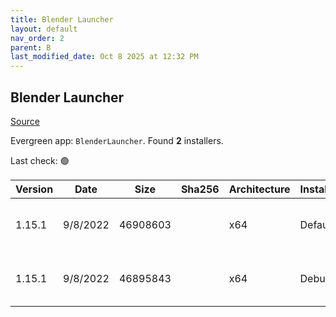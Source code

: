 ```yaml
---
title: Blender Launcher
layout: default
nav_order: 2
parent: B
last_modified_date: Oct 8 2025 at 12:32 PM
---
```


## Blender Launcher

[Source](https://dotbow.github.io/Blender-Launcher/)

Evergreen app: `BlenderLauncher`. Found **2** installers.

Last check: 🟢

| Version | Date     | Size     | Sha256 | Architecture | InstallerType | Type | URI                                                                                                                                                                                                                                        |
| ------- | -------- | -------- | ------ | ------------ | ------------- | ---- | ------------------------------------------------------------------------------------------------------------------------------------------------------------------------------------------------------------------------------------------ |
| 1.15.1  | 9/8/2022 | 46908603 |        | x64          | Default       | zip  | [https://github.com/DotBow/Blender-Launcher/releases/download/v1.15.1/Blender_Launcher_v1.15.1_Windows_x64.zip](https://github.com/DotBow/Blender-Launcher/releases/download/v1.15.1/Blender_Launcher_v1.15.1_Windows_x64.zip)             |
| 1.15.1  | 9/8/2022 | 46895843 |        | x64          | Debug         | zip  | [https://github.com/DotBow/Blender-Launcher/releases/download/v1.15.1/Blender_Launcher_v1.15.1_Windows_x64_DEBUG.zip](https://github.com/DotBow/Blender-Launcher/releases/download/v1.15.1/Blender_Launcher_v1.15.1_Windows_x64_DEBUG.zip) |
